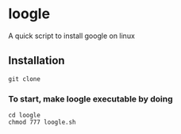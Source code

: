 # loogle
A quick script to install google on linux
## Installation
```
git clone 
```
### To start, make loogle executable by doing 
```
cd loogle
chmod 777 loogle.sh
```

